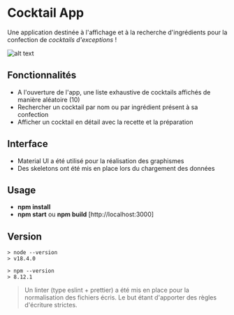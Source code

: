 # Cocktail App

Une application destinée à l'affichage et à la recherche d'ingrédients pour la confection de *cocktails d'exceptions* !

![alt text](https://raw.githubusercontent.com/DanyLm/cocktail-app/master/public/android-chrome-192x192.png)

## Fonctionnalités
 - A l'ouverture de l'app, une liste exhaustive de cocktails affichés de manière aléatoire (10) 
 - Rechercher un cocktail par nom ou par ingrédient présent à sa confection
 - Afficher un cocktail en détail avec la recette et la préparation

## Interface
 - Material UI a été utilisé pour la réalisation des graphismes
 - Des skeletons ont été mis en place lors du chargement des données

## Usage
- **npm install**
- **npm start** ou **npm build** [http://localhost:3000]

## Version
```
> node --version
> v18.4.0
```
```
> npm --version
> 8.12.1
```

 > Un linter (type eslint + prettier) a été mis en place pour la normalisation des fichiers écris. Le but étant d'apporter des règles d'écriture strictes.
 
